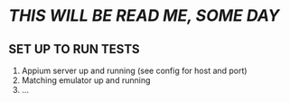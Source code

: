 # ***THIS WILL BE READ ME, SOME DAY***

## SET UP TO RUN TESTS
1. Appium server up and running (see config for host and port)
2. Matching emulator up and running
3.  ...